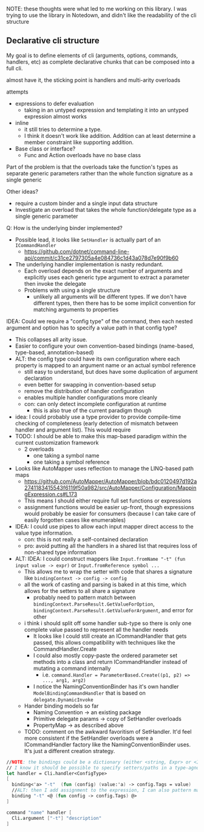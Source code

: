 ﻿---
date: 2022-01-03
---

NOTE: these thoughts were what led to me working on this library. I was trying to use the library in Notedown, and didn't like the readability of the cli structure

## Declarative cli structure

My goal is to define elements of cli (arguments, options, commands, handlers, etc) as complete declarative chunks that can be composed into a full cli.

almost have it, the sticking point is handlers and multi-arity overloads

attempts
- expressions to defer evaluation
  - taking in an untyped expression and templating it into an untyped expression almost works
- inline
  - it still tries to determine a type.
  - I think it doesn't work like addition. Addition can at least determine a member constraint like supporting addition.
- Base class or interface?
  - Func and Action overloads have no base class

Part of the problem is that the overloads take the function's types as separate generic parameters rather than the whole function signature as a single generic

Other ideas?
- require a custom binder and a single input data structure
- Investigate an overload that takes the whole function/delegate type as a single generic parameter

Q: How is the underlying binder implemented?
- Possible lead, it looks like `SetHandler` is actually part of an `ICommandHandler`
  - https://github.com/dotnet/command-line-api/commit/c31ce2797305a4e084736c1d43a078d7e90f9b60
- The underlying handler implementation is nasty redundant.
  - Each overload depends on the exact number of arguments and explicitly uses each generic type argument to extract a parameter then invoke the delegate
  - Problems with using a single structure
    - unlikely all arguments will be different types. If we don't have different types, then there has to be some implicit convention for matching arguments to properties 

IDEA: Could we require a "config type" of the command, then each nested argument and option has to specify a value path in that config type?
- This collapses all arity issue.
- Easier to configure your own convention-based bindings (name-based, type-based, annotation-based) 
- ALT: the config type could have its own configuration where each property is mapped to an argument name or an actual symbol reference
  - still easy to understand, but does have some duplication of argument declaration
  - even better for swapping in convention-based setup
  - remove the distribution of handler configuration
  - enables multiple handler configurations more cleanly
  - con: can only detect incomplete configuration at runtime
    - this is also true of the current paradigm though
- idea: I could probably use a type provider to provide compile-time checking of completeness (early detection of mismatch between handler and argument list). This would require
- TODO: I should be able to make this map-based paradigm within the current customization framework
  - 2 overloads
    - one taking a symbol name
    - one taking a symbol reference
- Looks like AutoMapper uses reflection to manage the LINQ-based path maps
  - https://github.com/AutoMapper/AutoMapper/blob/bdc0120497d192a2741183415543f6119f50a982/src/AutoMapper/Configuration/MappingExpression.cs#L173
  - This means I should either require full set functions or expressions
  - assignment functions would be easier up-front, though expressions would probably be easier for consumers (because I can take care of easily forgotten cases like enumerables)
- IDEA: I could use pipes to allow each input mapper direct access to the value type information. 
  - con: this is not really a self-contained declaration 
  - pro: avoid putting all the handlers in a shared list that requires loss of non-shared type information
- ALT: IDEA: I could construct mappers like `Input.fromName "-t" (fun input value -> expr)` or `Input.fromReference symbol ...`
  - This allows me to wrap the setter with code that shares a signature like `bindingContext -> config -> config`
  - all the work of casting and parsing is baked in at this time, which allows for the setters to all share a signature
    - probably need to pattern match between `bindingContext.ParseResult.GetValueForOption`, `bindingContext.ParseResult.GetValueForArgument`, and error for other
  - i think i should split off some handler sub-type so there is only one complete value passed to represent all the handler needs
    - It looks like I could still create an ICommandHandler that gets passed, this allows compatibility with techniques like the CommandHandler.Create
    - I could also mostly copy-paste the ordered parameter set methods into a class and return ICommandHandler instead of mutating a command internally
      - i.e. `command.Handler = ParameterBased.Create((p1, p2) => ..., arg1, arg2)`
    - I notice the NamingConventionBinder has it's own handler `ModelBindingCommandHandler` that is based on `delegate.DynamicInvoke`
  - Hander binding models so far
    - Naming Convention -> an existing package
    - Primitive delegate params -> copy of SetHandler overloads
    - PropertyMap -> as described above
  - TODO: comment on the awkward favoritism of SetHandler. It'd feel more consistent if the SetHandler overloads were a ICommandHandler factory like the NamingConventionBinder uses. It's just a different creation strategy.
```fs
//NOTE: the bindings could be a dictionary (either <string, Expr> or <IValueDescriptor,Expr>)
// I know it should be possible to specify setters/paths in a type-agnostic way, but not sure how
let handler = Cli.handler<ConfigType>
[
  binding<'a> "-t"  (fun (config) (value:'a) -> config.Tags = value)
  //ALT: then I add assignment to the expression, I can also pattern match on the type of the field to decide assignment strategy (i.e. append to list)
  binding "-t" <@ (fun config -> config.Tags) @>
]

command "name" handler [
  Cli.argument ["-t"] "description"
]


```
